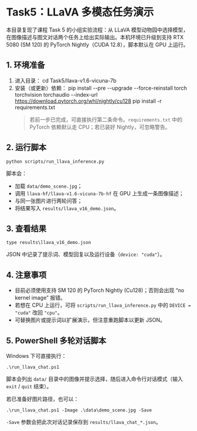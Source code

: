 ﻿# Task5：LLaVA 多模态任务演示

本目录复现了课程 Task 5 的小组实验流程：从 LLaVA 模型动物园中选择模型，在图像描述与图文对话两个任务上给出实际输出。本机环境已升级到支持 RTX 5080 (SM 120) 的 PyTorch Nightly（CUDA 12.8），脚本默认在 GPU 上运行。

## 1. 环境准备

1. 进入目录：
   cd Task5/llava-v1.6-vicuna-7b
2. 安装（或更新）依赖：
   pip install --pre --upgrade --force-reinstall torch torchvision torchaudio --index-url https://download.pytorch.org/whl/nightly/cu128
   pip install -r requirements.txt
   > 若前一步已完成，可直接执行第二条命令。`requirements.txt` 中的 PyTorch 依赖默认走 CPU；若已装好 Nightly，可忽略警告。
   >

## 2. 运行脚本

    python scripts/run_llava_inference.py

脚本会：

- 加载 `data/demo_scene.jpg`；
- 调用 `llava-hf/llava-v1.6-vicuna-7b-hf` 在 GPU 上生成一条图像描述；
- 与同一张图片进行两轮问答；
- 将结果写入 `results/llava_v16_demo.json`。

## 3. 查看结果

    type results\llava_v16_demo.json

JSON 中记录了提示词、模型回复以及运行设备（`device: "cuda"`）。

## 4. 注意事项

- 目前必须使用支持 SM 120 的 PyTorch Nightly (Cu128)；否则会出现 “no kernel image” 报错。
- 若想在 CPU 上运行，可将 `scripts/run_llava_inference.py` 中的 `DEVICE = "cuda"` 改回 `"cpu"`。
- 可替换图片或提示词以扩展演示，但注意重跑脚本以更新 JSON。

## 5. PowerShell 多轮对话脚本

Windows 下可直接执行：

    .\run_llava_chat.ps1

脚本会列出 `data/` 目录中的图像并提示选择，随后进入命令行对话模式（输入 `exit` / `quit` 结束）。

若已准备好图片路径，也可以：

    .\run_llava_chat.ps1 -Image .\data\demo_scene.jpg -Save

`-Save` 参数会把此次对话记录保存到 `results/llava_chat_*.json`。



